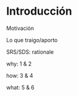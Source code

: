 # Introducción

Motivación

Lo que traigo/aporto

SRS/SDS: rationale



why: 1 & 2

how: 3 & 4

what: 5 & 6

